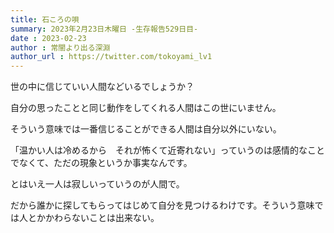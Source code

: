 ```yaml
---
title: 石ころの唄
summary: 2023年2月23日木曜日 -生存報告529日目-
date : 2023-02-23
author : 常闇より出る深淵
author_url : https://twitter.com/tokoyami_lv1
---
```


世の中に信じていい人間などいるでしょうか？

自分の思ったことと同じ動作をしてくれる人間はこの世にいません。

そういう意味では一番信じることができる人間は自分以外にいない。

「温かい人は冷めるから　それが怖くて近寄れない」っていうのは感情的なことでなくて、ただの現象というか事実なんです。

とはいえ一人は寂しいっていうのが人間で。

だから誰かに探してもらってはじめて自分を見つけるわけです。そういう意味では人とかかわらないことは出来ない。